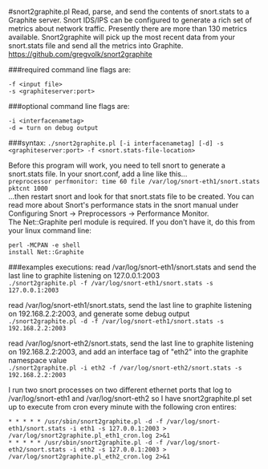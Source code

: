 #snort2graphite.pl
Read, parse, and send the contents of snort.stats to a Graphite server.
Snort IDS/IPS can be configured to generate a rich set of metrics about network 
traffic. Presently there are more than 130 metrics available. Snort2graphite 
will pick up the most recent data from your snort.stats file and send all the 
metrics into Graphite.
https://github.com/gregvolk/snort2graphite


###required command line flags are:
```
-f <input file>
-s <graphiteserver:port>
```

###optional command line flags are:
```
-i <interfacenametag>
-d = turn on debug output
```

###syntax:
`./snort2graphite.pl [-i interfacenametag] [-d] -s <graphiteserver:port> -f <snort.stats-file-location>`


Before this program will work, you need to tell snort to generate a snort.stats file. In your
snort.conf, add a line like this...<br>
`preprocessor perfmonitor: time 60 file /var/log/snort-eth1/snort.stats pktcnt 1000`
<br>
...then restart snort and look for that snort.stats file to be created. You can read more
about Snort's performance stats in the snort manual under Configuring Snort -> Preprocessors -> 
Performance Monitor.
<br>
The Net::Graphite perl module is required. If you don't have it, do this from your linux command line:<br>
```
perl -MCPAN -e shell
install Net::Graphite
```

###examples executions:
read /var/log/snort-eth1/snort.stats and send the last line to graphite listening on 127.0.0.1:2003<br>
`./snort2graphite.pl -f /var/log/snort-eth1/snort.stats -s 127.0.0.1:2003`

read /var/log/snort-eth1/snort.stats, send the last line to graphite listening on 192.168.2.2:2003,
and generate some debug output<br>
`./snort2graphite.pl -d -f /var/log/snort-eth1/snort.stats -s 192.168.2.2:2003`

read /var/log/snort-eth2/snort.stats, send the last line to graphite listening on 192.168.2.2:2003,
and add an interface tag of "eth2" into the graphite namespace value<br>
`./snort2graphite.pl -i eth2 -f /var/log/snort-eth2/snort.stats -s 192.168.2.2:2003`

I run two snort processes on two different ethernet ports that log to /var/log/snort-eth1 and 
/var/log/snort-eth2 so I have snort2graphite.pl set up to execute from cron every minute with the 
following cron entires:<br>
```
* * * * * /usr/sbin/snort2graphite.pl -d -f /var/log/snort-eth1/snort.stats -i eth1 -s 127.0.0.1:2003 > /var/log/snort2graphite.pl_eth1_cron.log 2>&1
* * * * * /usr/sbin/snort2graphite.pl -d -f /var/log/snort-eth2/snort.stats -i eth2 -s 127.0.0.1:2003 > /var/log/snort2graphite.pl_eth2_cron.log 2>&1
```

